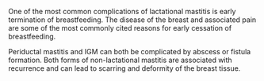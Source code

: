 One of the most common complications of lactational mastitis is early termination of breastfeeding. The disease of the breast and associated pain are some of the most commonly cited reasons for early cessation of breastfeeding.

Periductal mastitis and IGM can both be complicated by abscess or fistula formation. Both forms of non-lactational mastitis are associated with recurrence and can lead to scarring and deformity of the breast tissue.